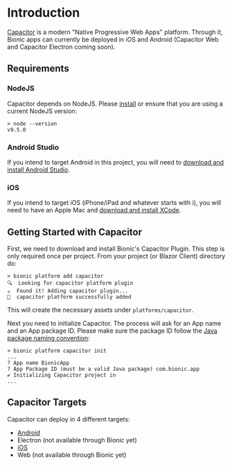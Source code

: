 # Introduction

[Capacitor](https://capacitor.ionicframework.com) is a modern "Native Progressive Web Apps" platform. Through it, Bionic apps can currently be deployed in iOS and Android (Capacitor Web and Capacitor Electron coming soon).

## Requirements

### NodeJS

Capacitor depends on NodeJS. Please [install](https://nodejs.org/en/download/) or ensure that you are using a current NodeJS version:

```text
> node --version
v9.5.0
```

### Android Studio

If you intend to target Android in this project, you will need to [download and install Android Studio](https://developer.android.com/studio).

### iOS

If you intend to target iOS (iPhone/iPad and whatever starts with i), you will need to have an Apple Mac and [download and install XCode](https://itunes.apple.com/us/app/xcode/id497799835?mt=12).

## Getting Started with Capacitor

First, we need to download and install Bionic's Capacitor Plugin. This step is only required once per project. From your project (or Blazor Client) directory do: 

```text
> bionic platform add capacitor
🔍  Looking for capacitor platform plugin
☕  Found it! Adding capacitor plugin...
🚀  capacitor platform successfully added
```

This will create the necessary assets under ```platforms/capacitor```.

Next you need to initialize Capacitor. The process will ask for an App name and an App package ID. Please make sure the package ID follow the [Java package naming convention](https://docs.oracle.com/javase/tutorial/java/package/namingpkgs.html):

```text
> bionic platform capacitor init
...
? App name BionicApp
? App Package ID (must be a valid Java package) com.bionic.app
✔ Initializing Capacitor project in 
...
```

## Capacitor Targets

Capacitor can deploy in 4 different targets:

- [Android](../android)
- Electron (not available through Bionic yet)
- [iOS](../ios)
- Web (not available through Bionic yet)
